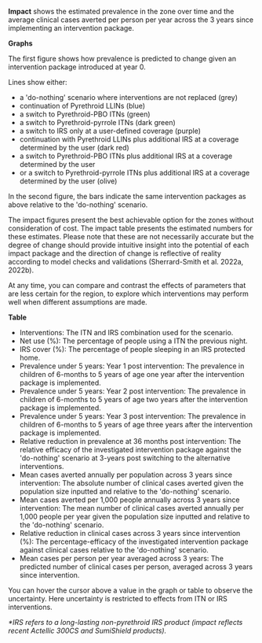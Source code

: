 **Impact** shows the estimated prevalence in the zone over time and the average clinical cases averted per person per 
year across the 3 years since implementing an intervention package.

**Graphs**

The first figure shows how prevalence is predicted to change given an intervention package introduced at year 0.

Lines show either:

*   a 'do-nothing' scenario where interventions are not replaced (grey)
*   continuation of Pyrethroid LLINs (blue)
*   a switch to Pyrethroid-PBO ITNs (green)
*   a switch to Pyrethroid-pyrrole ITNs (dark green) 
*   a switch to IRS only at a user-defined coverage (purple)
*   continuation with Pyrethroid LLINs plus additional IRS at a coverage determined by the user (dark red)
*   a switch to Pyrethroid-PBO ITNs plus additional IRS at a coverage determined by the user 
*   or a switch to Pyrethroid-pyrrole ITNs plus additional IRS at a coverage determined by the user (olive) 

In the second figure, the bars indicate the same intervention packages as above relative to the 'do-nothing' scenario.

The impact figures present the best achievable option for the zones without consideration of cost. The impact table
 presents the estimated numbers for these estimates. Please note that these are not necessarily accurate but the degree
  of change should provide intuitive insight into the potential of each impact package and the direction of change is 
  reflective of reality according to model checks and validations (Sherrard-Smith et al. 2022a, 2022b). 
  
At any time, you can compare and contrast the effects of parameters that are less certain for the region, to explore which interventions 
may perform well when different assumptions are made.

**Table**

*   Interventions: The ITN and IRS combination used for the scenario.
*   Net use (%): The percentage of people using a ITN the previous night.
*   IRS cover (%): The percentage of people sleeping in an IRS protected home.
*   Prevalence under 5 years: Year 1 post intervention: The prevalence in children of 6-months to 5 years of age one year after the intervention package is implemented.
*   Prevalence under 5 years: Year 2 post intervention: The prevalence in children of 6-months to 5 years of age two years after the intervention package is implemented.
*   Prevalence under 5 years: Year 3 post intervention: The prevalence in children of 6-months to 5 years of age three years after the intervention package is implemented.
*   Relative reduction in prevalence at 36 months post intervention: The relative efficacy of the investigated intervention package against the 'do-nothing' scenario at 3-years post switching to the alternative interventions.
*   Mean cases averted annually per population across 3 years since intervention: The absolute number of clinical cases averted given the population size inputted and relative to the 'do-nothing' scenario.
*   Mean cases averted per 1,000 people annually across 3 years since intervention: The mean number of clinical cases averted annually per 1,000 people per year given the population size inputted and relative to the 'do-nothing' scenario.
*   Relative reduction in clinical cases across 3 years since intervention (%): The percentage-efficacy of the investigated intervention package against clinical cases relative to the 'do-nothing' scenario.
*   Mean cases per person per year averaged across 3 years: The predicted number of clinical cases per person, averaged across 3 years since intervention.

You can hover the cursor above a value in the graph or table to observe the uncertainty. Here uncertainty is restricted to effects from ITN or IRS interventions.

*\*IRS refers to a long-lasting non-pyrethroid IRS product (impact reflects recent Actellic 300CS and SumiShield products).*

